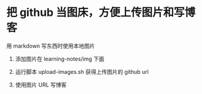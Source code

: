 # 把 github 当图床，方便上传图片和写博客

用 markdown 写东西时使用本地图片

1. 添加图片在 learning-notes/img 下面

2. 运行脚本 upload-images.sh 获得上传图片的 github url

3. 使用图片 URL 写博客
